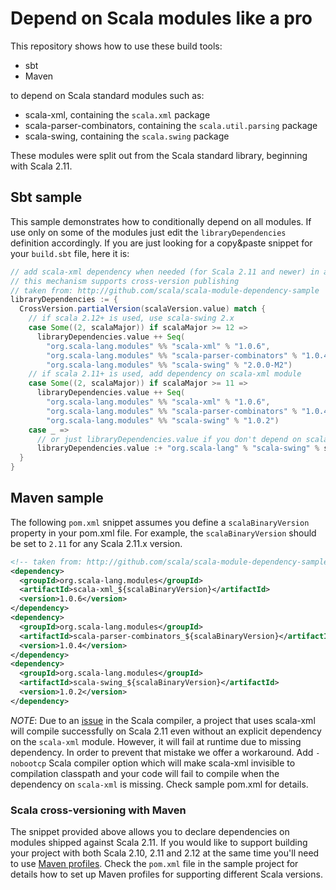 # Depend on Scala modules like a pro

This repository shows how to use these build tools:

  * sbt
  * Maven

to depend on Scala standard modules such as:

  * scala-xml, containing the `scala.xml` package
  * scala-parser-combinators, containing the `scala.util.parsing` package
  * scala-swing, containing the `scala.swing` package

These modules were split out from the Scala standard library, beginning with Scala 2.11.

## Sbt sample

This sample demonstrates how to conditionally depend on all modules. If use only on some of the modules just edit the `libraryDependencies` definition accordingly. If you are just looking for a copy&paste snippet for your `build.sbt` file, here it is:

```scala
// add scala-xml dependency when needed (for Scala 2.11 and newer) in a robust way
// this mechanism supports cross-version publishing
// taken from: http://github.com/scala/scala-module-dependency-sample
libraryDependencies := {
  CrossVersion.partialVersion(scalaVersion.value) match {
    // if scala 2.12+ is used, use scala-swing 2.x
    case Some((2, scalaMajor)) if scalaMajor >= 12 =>
      libraryDependencies.value ++ Seq(
        "org.scala-lang.modules" %% "scala-xml" % "1.0.6",
        "org.scala-lang.modules" %% "scala-parser-combinators" % "1.0.4",
        "org.scala-lang.modules" %% "scala-swing" % "2.0.0-M2")
    // if scala 2.11+ is used, add dependency on scala-xml module
    case Some((2, scalaMajor)) if scalaMajor >= 11 =>
      libraryDependencies.value ++ Seq(
        "org.scala-lang.modules" %% "scala-xml" % "1.0.6",
        "org.scala-lang.modules" %% "scala-parser-combinators" % "1.0.4",
        "org.scala-lang.modules" %% "scala-swing" % "1.0.2")
    case _ =>
      // or just libraryDependencies.value if you don't depend on scala-swing
      libraryDependencies.value :+ "org.scala-lang" % "scala-swing" % scalaVersion.value
  }
}
```

## Maven sample

The following `pom.xml` snippet assumes you define a `scalaBinaryVersion` property in your pom.xml file. For example, the `scalaBinaryVersion` should be set to `2.11` for any Scala 2.11.x version.

```xml
<!-- taken from: http://github.com/scala/scala-module-dependency-sample -->
<dependency>
  <groupId>org.scala-lang.modules</groupId>
  <artifactId>scala-xml_${scalaBinaryVersion}</artifactId>
  <version>1.0.6</version>
</dependency>
<dependency>
  <groupId>org.scala-lang.modules</groupId>
  <artifactId>scala-parser-combinators_${scalaBinaryVersion}</artifactId>
  <version>1.0.4</version>
</dependency>
<dependency>
  <groupId>org.scala-lang.modules</groupId>
  <artifactId>scala-swing_${scalaBinaryVersion}</artifactId>
  <version>1.0.2</version>
</dependency>
```

*NOTE*: Due to an [issue](https://issues.scala-lang.org/browse/SI-8358) in the Scala compiler, a project that uses scala-xml will compile successfully on Scala 2.11 even without an explicit dependency on the `scala-xml` module. However, it will fail at runtime due to missing dependency. In order to prevent that mistake we offer a workaround. Add `-nobootcp` Scala compiler option which will make scala-xml invisible to compilation classpath and your code will fail to compile when the dependency on `scala-xml` is missing. Check sample pom.xml for details.

### Scala cross-versioning with Maven

The snippet provided above allows you to declare dependencies on modules shipped against Scala 2.11. If you would like to
support building your project with both Scala 2.10, 2.11 and 2.12 at the same time you'll need to use [Maven profiles](http://maven.apache.org/guides/introduction/introduction-to-profiles.html). Check the `pom.xml` file in the sample project for details how to set up Maven profiles for supporting different Scala versions.
